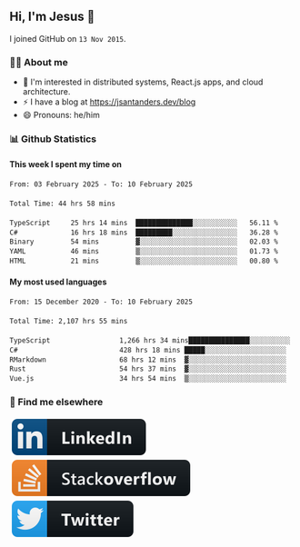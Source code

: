 ## Hi, I'm Jesus 👋

I joined GitHub on `13 Nov 2015`.

<!-- Talking about you -->

### 👨‍💻 About me

- 👦 I'm interested in distributed systems, React.js apps, and cloud architecture.
- ⚡️ I have a blog at <https://jsantanders.dev/blog>
- 😄 Pronouns: he/him

### 📊 Github Statistics

#### This week I spent my time on

<!--START_SECTION:weekly-->

```txt
From: 03 February 2025 - To: 10 February 2025

Total Time: 44 hrs 58 mins

TypeScript     25 hrs 14 mins  ██████████████░░░░░░░░░░░   56.11 %
C#             16 hrs 18 mins  █████████░░░░░░░░░░░░░░░░   36.28 %
Binary         54 mins         ▓░░░░░░░░░░░░░░░░░░░░░░░░   02.03 %
YAML           46 mins         ▒░░░░░░░░░░░░░░░░░░░░░░░░   01.73 %
HTML           21 mins         ▒░░░░░░░░░░░░░░░░░░░░░░░░   00.80 %
```

<!--END_SECTION:weekly-->

#### My most used languages

<!--START_SECTION:alltime-->

```txt
From: 15 December 2020 - To: 10 February 2025

Total Time: 2,107 hrs 55 mins

TypeScript                 1,266 hrs 34 mins███████████████░░░░░░░░░░   60.09 %
C#                         428 hrs 18 mins █████░░░░░░░░░░░░░░░░░░░░   20.32 %
RMarkdown                  68 hrs 12 mins  ▓░░░░░░░░░░░░░░░░░░░░░░░░   03.24 %
Rust                       54 hrs 37 mins  ▓░░░░░░░░░░░░░░░░░░░░░░░░   02.59 %
Vue.js                     34 hrs 54 mins  ▒░░░░░░░░░░░░░░░░░░░░░░░░   01.66 %
```

<!--END_SECTION:alltime-->

### 📢 Find me elsewhere

<p>
  <a target="_blank" href="https://linkedin.com/in/jsantanders">
    <img src="https://github.com/jsantanders/jsantanders/blob/master/img/linkedin.svg" alt="LinkedIn" style="vertical-align:top; margin:4px">
  </a>
  
  <a target="_blank" href="https://stackoverflow.com/users/7318331/jesus-santander">
    <img src="https://github.com/jsantanders/jsantanders/blob/master/img/stackoverflow.svg" alt="StackOverflow" style="vertical-align:top; margin:4px">
  </a>
  
  <a target="_blank" href="http://twitter.com/jsantanders">
    <img src="https://github.com/jsantanders/jsantanders/blob/master/img/twitter.svg" alt="Twitter" style="vertical-align:top; margin:4px">
  </a>
</p>
